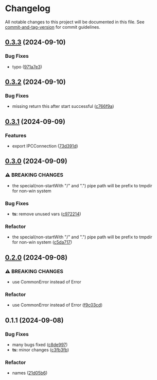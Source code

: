 # Changelog

All notable changes to this project will be documented in this file. See [commit-and-tag-version](https://github.com/absolute-version/commit-and-tag-version) for commit guidelines.

## [0.3.3](https://github.com/isdk/ipc-server.js/compare/v0.3.2...v0.3.3) (2024-09-10)


### Bug Fixes

* typo ([971a7e3](https://github.com/isdk/ipc-server.js/commit/971a7e3efc364df18f5e69b654e06f26ac4a972c))

## [0.3.2](https://github.com/isdk/ipc-server.js/compare/v0.3.1...v0.3.2) (2024-09-10)


### Bug Fixes

* missing return this after start successful ([c766f9a](https://github.com/isdk/ipc-server.js/commit/c766f9a27898bb3203c84d53484b937191582605))

## [0.3.1](https://github.com/isdk/ipc-server.js/compare/v0.3.0...v0.3.1) (2024-09-09)


### Features

* export IPCConnection ([73d391d](https://github.com/isdk/ipc-server.js/commit/73d391d9902d34e9f6defa736eebc1d05c9788c2))

## [0.3.0](https://github.com/isdk/ipc-server.js/compare/v0.2.0...v0.3.0) (2024-09-09)


### ⚠ BREAKING CHANGES

* the special(non-startWith "/" and ".") pipe path will be prefix to tmpdir for non-win system

### Bug Fixes

* **ts:** remove unused vars ([c972214](https://github.com/isdk/ipc-server.js/commit/c972214e727e2be9fff435b018f1d11bff9c9b57))


### Refactor

* the special(non-startWith "/" and ".") pipe path will be prefix to tmpdir for non-win system ([c5da717](https://github.com/isdk/ipc-server.js/commit/c5da717b5521e9916177c1151d0786c836b7643e))

## [0.2.0](https://github.com/isdk/ipc-server.js/compare/v0.1.1...v0.2.0) (2024-09-08)


### ⚠ BREAKING CHANGES

* use CommonError instead of Error

### Refactor

* use CommonError instead of Error ([f9c03cd](https://github.com/isdk/ipc-server.js/commit/f9c03cdae67c31917ee51825ad932f20a97ede2a))

## 0.1.1 (2024-09-08)


### Bug Fixes

* many bugs fixed ([c8de997](https://github.com/isdk/ipc-server.js/commit/c8de997722faf495d49a9bc12a95c72a1af3c94e))
* **ts:** minor changes ([c3fb3fb](https://github.com/isdk/ipc-server.js/commit/c3fb3fba29fc061fb6351db325393db38e7575c9))


### Refactor

* names ([21d05b6](https://github.com/isdk/ipc-server.js/commit/21d05b6bb56e2c0e37db20bb8b8c2dc19e4efd19))
